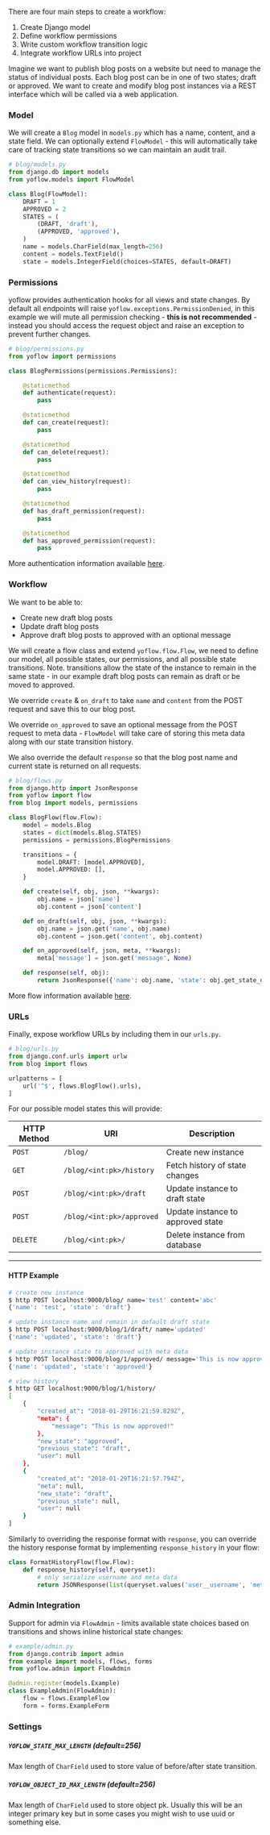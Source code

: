 
There are four main steps to create a workflow:

1. Create Django model
2. Define workflow permissions
3. Write custom workflow transition logic
4. Integrate workflow URLs into project

Imagine we want to publish blog posts on a website but need to manage the status of individual posts. Each blog post can be in one of two states; draft or approved. We want to create and modify blog post instances via a REST interface which will be called via a web application.

### Model

We will create a `Blog` model in `models.py` which has a name, content, and a state field. We can optionally extend `FlowModel` - this will automatically take care of tracking state transitions so we can maintain an audit trail.

```python
# blog/models.py
from django.db import models
from yoflow.models import FlowModel

class Blog(FlowModel):
    DRAFT = 1
    APPROVED = 2
    STATES = (
        (DRAFT, 'draft'),
        (APPROVED, 'approved'),
    )
    name = models.CharField(max_length=256)
    content = models.TextField()
    state = models.IntegerField(choices=STATES, default=DRAFT)
```

### Permissions

yoflow provides authentication hooks for all views and state changes. By default all endpoints will raise `yoflow.exceptions.PermissionDenied`, in this example we will mute all permission checking - **this is not recommended** - instead you should access the request object and raise an exception to prevent further changes.

```python
# blog/permissions.py
from yoflow import permissions

class BlogPermissions(permissions.Permissions):

    @staticmethod
    def authenticate(request):
        pass

    @staticmethod
    def can_create(request):
        pass

    @staticmethod
    def can_delete(request):
        pass

    @staticmethod
    def can_view_history(request):
        pass

    @staticmethod
    def has_draft_permission(request):
        pass

    @staticmethod
    def has_approved_permission(request):
        pass
```

More authentication information available [here](authentication).

### Workflow

We want to be able to:

* Create new draft blog posts
* Update draft blog posts
* Approve draft blog posts to approved with an optional message

We will create a flow class and extend `yoflow.flow.Flow`, we need to define our model, all possible states, our permissions, and all possible state transitions. Note. transitions allow the state of the instance to remain in the same state - in our example draft blog posts can remain as draft or be moved to approved.

We override `create` & `on_draft` to take `name` and `content` from the POST request and save this to our blog post.

We override `on_approved` to save an optional message from the POST request to meta data - `FlowModel` will take care of storing this meta data along with our state transition history.

We also override the default `response` so that the blog post name and current state is returned on all requests.

```python
# blog/flows.py
from django.http import JsonResponse
from yoflow import flow
from blog import models, permissions

class BlogFlow(flow.Flow):
    model = models.Blog
    states = dict(models.Blog.STATES)
    permissions = permissions.BlogPermissions

    transitions = {
        model.DRAFT: [model.APPROVED],
        model.APPROVED: [],
    }

    def create(self, obj, json, **kwargs):
        obj.name = json['name']
        obj.content = json['content']

    def on_draft(self, obj, json, **kwargs):
        obj.name = json.get('name', obj.name)
        obj.content = json.get('content', obj.content)

    def on_approved(self, json, meta, **kwargs):
        meta['message'] = json.get('message', None)

    def response(self, obj):
        return JsonResponse({'name': obj.name, 'state': obj.get_state_display()})
```

More flow information available [here](flow).

### URLs

Finally, expose workflow URLs by including them in our `urls.py`.

```python
# blog/urls.py
from django.conf.urls import urlw
from blog import flows

urlpatterns = [
    url('^$', flows.BlogFlow().urls),
]
```

For our possible model states this will provide:

| HTTP Method | URI                       | Description                       |
| ----------- | ------------------------- | ----------------------------------|
| `POST`      | `/blog/`                  | Create new instance               |
| `GET`       | `/blog/<int:pk>/history`  | Fetch history of state changes    |
| `POST`      | `/blog/<int:pk>/draft`    | Update instance to draft state    |
| `POST`      | `/blog/<int:pk>/approved` | Update instance to approved state |
| `DELETE`    | `/blog/<int:pk>/`         | Delete instance from database     | 

* * *

#### HTTP Example

```sh
# create new instance
$ http POST localhost:9000/blog/ name='test' content='abc'
{'name': 'test', 'state': 'draft'}

# update instance name and remain in default draft state
$ http POST localhost:9000/blog/1/draft/ name='updated'
{'name': 'updated', 'state': 'draft'}

# update instance state to approved with meta data
$ http POST localhost:9000/blog/1/approved/ message='This is now approved!'
{'name': 'updated', 'state': 'approved'}

# view history
$ http GET localhost:9000/blog/1/history/
[
    {
        "created_at": "2018-01-29T16:21:59.829Z",
        "meta": {
            "message": "This is now approved!"
        },
        "new_state": "approved",
        "previous_state": "draft",
        "user": null
    },
    {
        "created_at": "2018-01-29T16:21:57.794Z",
        "meta": null,
        "new_state": "draft",
        "previous_state": null,
        "user": null
    }
]
```

Similarly to overriding the response format with `response`, you can override the history response format by implementing `response_history` in your flow:

```python
class FormatHistoryFlow(flow.Flow):
    def response_history(self, queryset):
        # only serialize username and meta data
        return JSONResponse(list(queryset.values('user__username', 'meta')), safe=False)
```

### Admin Integration

Support for admin via `FlowAdmin` - limits available state choices based on transitions and shows inline historical state changes:

```python
# example/admin.py
from django.contrib import admin
from example import models, flows, forms
from yoflow.admin import FlowAdmin

@admin.register(models.Example)
class ExampleAdmin(FlowAdmin):
    flow = flows.ExampleFlow
    form = forms.ExampleForm
```

### Settings

##### `YOFLOW_STATE_MAX_LENGTH` (default=256)

Max length of `CharField` used to store value of before/after state transition.

##### `YOFLOW_OBJECT_ID_MAX_LENGTH` (default=256)

Max length of `CharField` used to store object pk. Usually this will be an integer primary key but in some cases you might wish to use uuid or something else.
